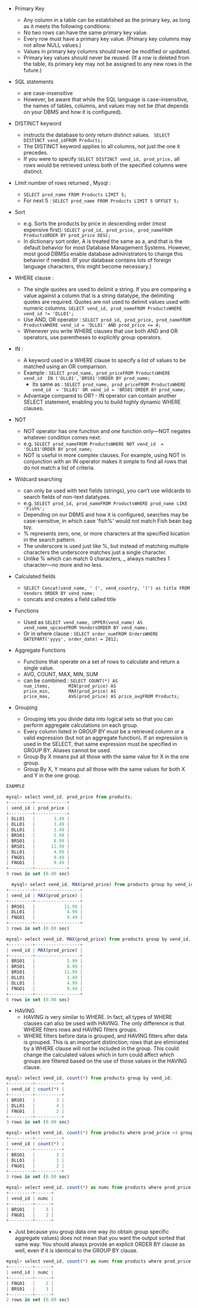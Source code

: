* Primary Key
  * Any column in a table can be established as the primary key, as long as it meets the following conditions:
  * No two rows can have the same primary key value.
  * Every row must have a primary key value. (Primary key columns may not allow NULL values.)
  * Values in primary key columns should never be modified or updated.
  * Primary key values should never be reused. (If a row is deleted from the table, its primary key may not be assigned to any new rows in the future.)

* SQL statements 
  * are case-insensitive
  * However, be aware that while the SQL language is case-insensitive, the names of tables, columns, and values may not be (that depends  on your DBMS and how it is configured).
* DISTINCT keyword 
  * instructs the database to only return distinct values. ` SELECT DISTINCT vend_idFROM Products;`
  * The DISTINCT keyword applies to all columns, not just the one it precedes. 
  * If you were to specify `SELECT DISTINCT vend_id, prod_price,` all rows would be retrieved unless both of the specified columns were distinct.

* Limit number of rows returned , Mysql : 
  * `SELECT prod_name FROM Products LIMIT 5;` 
  * For next 5 : `SELECT prod_name FROM Products LIMIT 5 OFFSET 5;`

* Sort 
  * e.g. Sorts the products by price in descending order (most expensive first): `SELECT prod_id, prod_price, prod_nameFROM ProductsORDER BY prod_price DESC;`
  * In dictionary sort order, A is treated the same as a, and that is the default behavior for most Database Management Systems. However, most good DBMSs enable database administrators to change this behavior if needed. (If your database contains lots of foreign language characters, this might become necessary.)
* WHERE clause : 
  * The single quotes are used to delimit a string. If you are comparing a value against a column that is a string datatype, the delimiting quotes are required. Quotes are not used to delimit values used with numeric columns.
  `SELECT vend_id, prod_nameFROM ProductsWHERE vend_id != 'DLL01';`
  * Use AND, OR operator : `SELECT prod_id, prod_price, prod_nameFROM ProductsWHERE vend_id = 'DLL01' AND prod_price <= 4;`
  * Whenever you write WHERE clauses that use both AND and OR operators, use parentheses to explicitly group operators. 
* IN : 
  * A keyword used in a WHERE clause to specify a list of values to be matched using an OR comparison. 
  * Example : `SELECT prod_name, prod_priceFROM ProductsWHERE vend_id  IN ('DLL01','BRS01')ORDER BY prod_name;`
    * Its same as : `SELECT prod_name, prod_priceFROM ProductsWHERE vend_id  = 'DLL01' OR vend_id = 'BRS01'ORDER BY prod_name;`
  * Advantage compared to OR? - IN operator can contain another SELECT statement, enabling you to build highly dynamic WHERE clauses.
* NOT
  * NOT operator has one function and one function only—NOT negates whatever condition comes next. 
  * e.g. `SELECT prod_nameFROM ProductsWHERE NOT vend_id  = 'DLL01'ORDER BY prod_name;`
  * NOT is useful in more complex clauses. For example, using NOT in conjunction with an IN operator makes it simple to find all rows that do not match a list of criteria.

* Wildcard searching 
  * can only be used with text fields (strings), you can’t use wildcards to search fields of non-text datatypes.
  * e.g. `SELECT prod_id, prod_nameFROM ProductsWHERE prod_name LIKE 'Fish%';`
  * Depending on our DBMS and how it is configured, searches may be case-sensitive, in which case 'fish%' would not match Fish bean bag toy.
  * % represents zero, one, or more characters at the specified location in the search pattern.
  * The underscore is used just like %, but instead of matching multiple characters the underscore matches just a single character.
  * Unlike % which can match 0 characters, _ always matches 1 character—no more and no less.

* Calculated fields
  * `SELECT Concat(vend_name, ' (', vend_country, ')') as title FROM Vendors ORDER BY vend_name;`
  * concats and creates a field called title
* Functions
  * Used as `SELECT vend_name, UPPER(vend_name) AS vend_name_upcaseFROM VendorsORDER BY vend_name;`
  * Or in where clause : `SELECT order_numFROM OrdersWHERE DATEPART('yyyy', order_date) = 2012;`	

* Aggregate Functions
  * Functions that operate on a set of rows to calculate and return a single value.
  * AVG, COUNT, MAX, MIN, SUM
  * can be combined : `SELECT COUNT(*) AS num_items,       MIN(prod_price) AS price_min,       MAX(prod_price) AS price_max,       AVG(prod_price) AS price_avgFROM Products;`
* Grouping
  * Grouping lets you divide data into logical sets so that you can perform aggregate calculations on each group.
  * Every column listed in GROUP BY must be a retrieved column or a valid expression (but not an aggregate function). If an expression is used in the SELECT, that same expression must be specified in GROUP BY. Aliases cannot be used.
  * Group By X means put all those with the same value for X in the one group.
  * Group By X, Y means put all those with the same values for both X and Y in the one group.
```js
EXAMPLE

mysql> select vend_id, prod_price from products;
+---------+------------+
| vend_id | prod_price |
+---------+------------+
| DLL01   |       3.49 |
| DLL01   |       3.49 |
| DLL01   |       3.49 |
| BRS01   |       5.99 |
| BRS01   |       8.99 |
| BRS01   |      11.99 |
| DLL01   |       4.99 |
| FNG01   |       9.49 |
| FNG01   |       9.49 |
+---------+------------+
9 rows in set (0.00 sec)

  mysql> select vend_id, MAX(prod_price) from products group by vend_id;
+---------+-----------------+
| vend_id | MAX(prod_price) |
+---------+-----------------+
| BRS01   |           11.99 |
| DLL01   |            4.99 |
| FNG01   |            9.49 |
+---------+-----------------+
3 rows in set (0.00 sec)

mysql> select vend_id, MAX(prod_price) from products group by vend_id, prod_price;
+---------+-----------------+
| vend_id | MAX(prod_price) |
+---------+-----------------+
| BRS01   |            5.99 |
| BRS01   |            8.99 |
| BRS01   |           11.99 |
| DLL01   |            3.49 |
| DLL01   |            4.99 |
| FNG01   |            9.49 |
+---------+-----------------+
6 rows in set (0.00 sec)
```

* HAVING
  * HAVING is very similar to WHERE. In fact, all types of WHERE clauses can also be used with HAVING. The only difference is that WHERE filters rows and HAVING filters groups.
  * WHERE filters before data is grouped, and HAVING filters after data is grouped. This is an important distinction; rows that are eliminated by a WHERE clause will not be included in the group. This could change the calculated values which in turn could affect which groups are filtered based on the use of those values in the HAVING clause.
```js
mysql> select vend_id, count(*) from products group by vend_id;
+---------+----------+
| vend_id | count(*) |
+---------+----------+
| BRS01   |        3 |
| DLL01   |        4 |
| FNG01   |        2 |
+---------+----------+
3 rows in set (0.00 sec)

mysql> select vend_id, count(*) from products where prod_price >4 group by vend_id;
+---------+----------+
| vend_id | count(*) |
+---------+----------+
| BRS01   |        3 |
| DLL01   |        1 |
| FNG01   |        2 |
+---------+----------+
3 rows in set (0.00 sec)

mysql> select vend_id, count(*) as numc from products where prod_price >4 group by vend_id having numc >=2;
+---------+------+
| vend_id | numc |
+---------+------+
| BRS01   |    3 |
| FNG01   |    2 |
+---------+------+  
```

* Just because you group data one way (to obtain group specific aggregate values) does not mean that you want the output sorted that same way. You should always provide an explicit ORDER BY clause as well, even if it is identical to the GROUP BY clause.
```js
mysql> select vend_id, count(*) as numc from products where prod_price >4 group by vend_id having numc >=2 order by numc;
+---------+------+
| vend_id | numc |
+---------+------+
| FNG01   |    2 |
| BRS01   |    3 |
+---------+------+
2 rows in set (0.00 sec)
```


